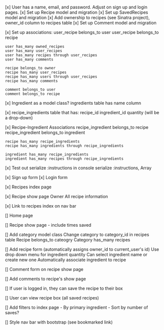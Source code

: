 [x] User has a name, email, and password. Adjust on sign up and login pages.
[x] Set up Recipe model and migration
[x] Set up SavedRecipes model and migration
[x] Add ownership to recipes (see Sinatra project), owner_id column to recipes table
[x] Set up Comment model and migration

[x] Set up associations: 
    user_recipe belongs_to user
    user_recipe belongs_to recipe

    user has_many owned_recipes
    user has_many user_recipes
    user has_many recipes through user_recipes
    user has_many comments

    recipe belongs_to owner
    recipe has_many user_recipes
    recipe has_many users through user_recipes
    recipe has_many comments 

    comment belongs_to user
    comment belongs_to recipe

[x] Ingredient as a model class? 
    ingredients table has name column

[x] recipe_ingredients table that has:
    recipe_id
    ingredient_id
    quantity (will be a drop-down)

[x] Recipe-Ingredient Associations
    recipe_ingredient belongs_to recipe
    recipe_ingredient belongs_to ingredient

    recipe has_many recipe_ingredients
    recipe has_many ingredients through recipe_ingredients

    ingredient has_many recipe_ingredients
    ingredient has_many recipes through recipe_ingredients

[x] Test out serialize :instructions in console
    serialize :instructions, Array 

[x] Sign up form
[x] Login form

[x] Recipes index page

[x] Recipe show page 
    Owner
    All recipe information

[x] Link to recipes index on nav bar

[] Home page 

[] Recipe show page - include times saved

[] Add category model class
    Change category to category_id in recipes table
    Recipe belongs_to cateogry
    Category has_many recipes

[] Add recipe form (automatically assigns owner_id to current_user's id)
    Use drop down menu for ingredient quantity
    Can select ingredient name or create new one
    Automatically associate ingredient to recipe

[] Comment form on recipe show page

[] Add comments to recipe's show page

[] If user is logged in, they can save the recipe to their box

[] User can view recipe box (all saved recipes)

[] Add filters to index page
    - By primary ingredient
    - Sort by number of saves?

[] Style nav bar with bootstrap (see bookmarked link)